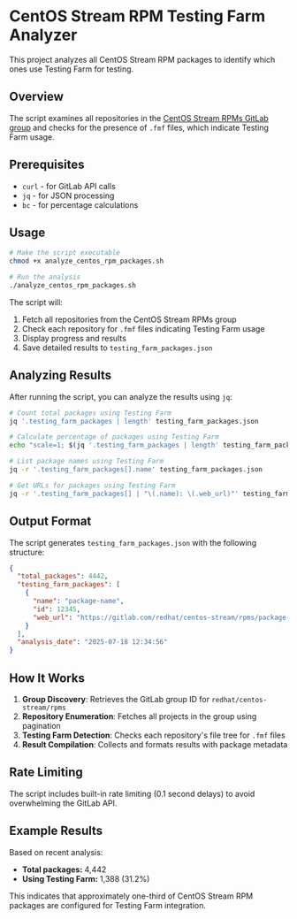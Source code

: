 # CentOS Stream RPM Testing Farm Analyzer

This project analyzes all CentOS Stream RPM packages to identify which ones use Testing Farm for testing.

## Overview

The script examines all repositories in the [CentOS Stream RPMs GitLab group](https://gitlab.com/redhat/centos-stream/rpms/) and checks for the presence of `.fmf` files, which indicate Testing Farm usage.

## Prerequisites

- `curl` - for GitLab API calls
- `jq` - for JSON processing
- `bc` - for percentage calculations

## Usage

```bash
# Make the script executable
chmod +x analyze_centos_rpm_packages.sh

# Run the analysis
./analyze_centos_rpm_packages.sh
```

The script will:
1. Fetch all repositories from the CentOS Stream RPMs group
2. Check each repository for `.fmf` files indicating Testing Farm usage
3. Display progress and results
4. Save detailed results to `testing_farm_packages.json`

## Analyzing Results

After running the script, you can analyze the results using `jq`:

```bash
# Count total packages using Testing Farm
jq '.testing_farm_packages | length' testing_farm_packages.json

# Calculate percentage of packages using Testing Farm
echo "scale=1; $(jq '.testing_farm_packages | length' testing_farm_packages.json) * 100 / $(jq '.total_packages' testing_farm_packages.json)" | bc -l

# List package names using Testing Farm
jq -r '.testing_farm_packages[].name' testing_farm_packages.json

# Get URLs for packages using Testing Farm
jq -r '.testing_farm_packages[] | "\(.name): \(.web_url)"' testing_farm_packages.json
```

## Output Format

The script generates `testing_farm_packages.json` with the following structure:

```json
{
  "total_packages": 4442,
  "testing_farm_packages": [
    {
      "name": "package-name",
      "id": 12345,
      "web_url": "https://gitlab.com/redhat/centos-stream/rpms/package-name"
    }
  ],
  "analysis_date": "2025-07-18 12:34:56"
}
```

## How It Works

1. **Group Discovery**: Retrieves the GitLab group ID for `redhat/centos-stream/rpms`
2. **Repository Enumeration**: Fetches all projects in the group using pagination
3. **Testing Farm Detection**: Checks each repository's file tree for `.fmf` files
4. **Result Compilation**: Collects and formats results with package metadata

## Rate Limiting

The script includes built-in rate limiting (0.1 second delays) to avoid overwhelming the GitLab API.

## Example Results

Based on recent analysis:
- **Total packages:** 4,442
- **Using Testing Farm:** 1,388 (31.2%)

This indicates that approximately one-third of CentOS Stream RPM packages are configured for Testing Farm integration.